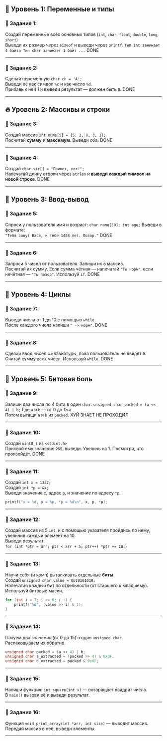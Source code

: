 ## 🧠 Уровень 1: Переменные и типы
### 🔹 Задание 1:
Создай переменные всех основных типов (`int`, `char`, `float`, `double`, `long`, `short`)  
Выведи их размер через `sizeof` и выведи через `printf`.
`Тип int занимает 4 байта Тип char занимает 1 байт ...`
DONE

---
### 🔹 Задание 2:
Сделай переменную `char ch = 'A';`  
Выведи её как символ `%c` и как число `%d`.  
Прибавь к ней 1 и выведи результат — должен быть `B`.
DONE

---
## 🔥 Уровень 2: Массивы и строки
### 🔹 Задание 3:
Создай массив `int nums[5] = {5, 2, 8, 3, 1};`  
Посчитай **сумму** и **максимум**. Выведи оба.
DONE

---
### 🔹 Задание 4:
Создай `char str[] = "Привет, лох!";`  
Напечатай длину строки через `strlen` и **выведи каждый символ на новой строке**.
DONE

---
## 💩 Уровень 3: Ввод-вывод
### 🔹 Задание 5:
Спроси у пользователя имя и возраст:
`char name[50]; int age;`
Выведи в формате:  
`"Тебя зовут Вася, и тебе 1488 лет. Позор."`
DONE

---
### 🔹 Задание 6:
Запроси 5 чисел от пользователя. Запиши их в массив.  
Посчитай их сумму. Если сумма чётная — напечатай `"Ты норм"`, если нечётная — `"Ты позор"`. Используй `if`.
DONE

---
## 🚀 Уровень 4: Циклы
### 🔹 Задание 7:
Выведи числа от 1 до 10 с помощью `while`.  
После каждого числа напиши `" -> норм"`.
DONE

---
### 🔹 Задание 8:
Сделай ввод чисел с клавиатуры, пока пользователь не введёт `0`.  
Считай сумму всех чисел. Используй `while`.
DONE

---
## 🤯 Уровень 5: Битовая боль
### 🔹 Задание 9:
Запиши два числа по 4 бита в один `char`:
`unsigned char packed = (a << 4) | b;`
Где `a` и `b` — от 0 до 15.a  
Потом вытащи `a` и `b` из `packed`.
ХУЙ ЗНАЕТ НЕ ПРОХОДИЛ

---
### 🔹 Задание 10:
Создай `uint8_t` из `<stdint.h>`  
Присвой ему значение `255`, выведи. Увеличь на 1. Посмотри, что произойдёт.
DONE

---
### 🔹 Задание 11:
Создай `int x = 1337;`  
Создай `int *p = &x;`  
Выведи значение `x`, адрес `p`, и значение по адресу `*p`.
```c
printf("x = %d, p = %p, *p = %d\n", x, p, *p);
```
---
### 🔹 Задание 12:
Создай массив из 5 `int`, и с помощью указателя пройдись по нему, увеличив каждый элемент на 10.  
Выведи результат.  
`for (int *ptr = arr; ptr < arr + 5; ptr++) *ptr += 10;`)

---
### 🔹 Задание 13:
Научи себя (и комп) вытаскивать отдельные **биты**.  
Создай `unsigned char value = 0b10101010;`  
Напечатай каждый бит по отдельности (от старшего к младшему). Используй битовые маски.
```c
for (int i = 7; i >= 0; i--) {
    printf("%d", (value >> i) & 1);
}
```

---
### 🔹 Задание 14:
Пакуем два значения (от 0 до 15) в один `unsigned char`.  
Распаковываем их обратно.
```c
unsigned char packed = (a << 4) | b;
unsigned char a_extracted = (packed >> 4) & 0x0F;
unsigned char b_extracted = packed & 0x0F;
```

---
### 🔹 Задание 15:
Напиши функцию `int square(int x)` — возвращает квадрат числа.  
В `main()` вызови её и выведи результат.

---
### 🔹 Задание 16:
Функция `void print_array(int *arr, int size)` — выводит массив.  
Передай массив в неё, выведи элементы.

---
